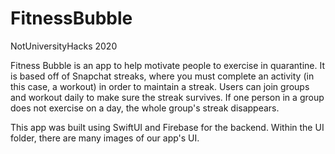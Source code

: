 # FitnessBubble

NotUniversityHacks 2020

Fitness Bubble is an app to help motivate people to exercise in quarantine. It is based off of Snapchat streaks, where you must complete an activity (in this case, a workout) in order to maintain a streak. Users can join groups and workout daily to make sure the streak survives. If one person in a group does not exercise on a day, the whole group's streak disappears.

This app was built using SwiftUI and Firebase for the backend. Within the UI folder, there are many images of our app's UI.
